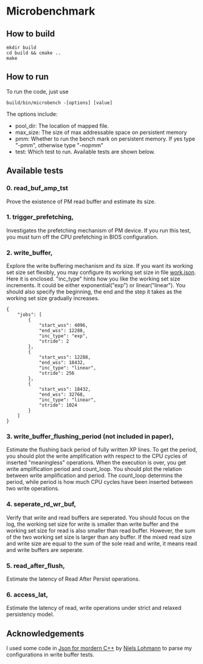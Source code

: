 # Microbenchmark

## How to build
```
mkdir build
cd build && cmake ..
make
```
## How to run
To run the code, just use

`build/bin/microbench -[options] [value]`

The options include:
- pool_dir: The location of mapped file.
- max_size: The size of max addressable space on persistent memory
- pmm: Whether to run the bench mark on persistent memory. If yes type "-pmm", otherwise type "-nopmm"
- test: Which test to run. Available tests are shown below.
## Available tests
### 0. read_buf_amp_tst
Prove the existence of PM read buffer and estimate its size.
### 1. trigger_prefetching,
Investigates the prefetching mechanism of PM device. If you run this test, you must turn off the CPU prefetching in BIOS configuration.

### 2. write_buffer,
Explore the write buffering mechanism and its size. If you want its working set size set flexibly, you may configure its working set size in file [work.json](cases/work.json). Here it is enclosed. "inc_type" hints how you like the working set size increments. It could be either exponential("exp") or linear("linear"). You should also specify the beginning, the end and the step it takes as the working set size gradually increases.

```
{
    "jobs": [
        {
            "start_wss": 4096,
            "end_wss": 12288,
            "inc_type": "exp",
            "stride": 2
        },
        {
            "start_wss": 12288,
            "end_wss": 18432,
            "inc_type": "linear",
            "stride": 256
        },
        {
            "start_wss": 18432,
            "end_wss": 32768,
            "inc_type": "linear",
            "stride": 1024
        }
    ]
}

```
### 3. write_buffer_flushing_period (not included in paper),
Estimate the flushing back period of fully written XP lines. To get the period, you should plot the write amplification with respect to the CPU cycles of inserted "meaningless" operations.
When the execution is over, you get write amplification period and count_loop. You should plot the relation between write amplification and period.
The count_loop determins the period, while period is how much CPU cycles have been inserted between two write operations.
### 4. seperate_rd_wr_buf,
Verify that write and read buffers are seperated.
You should focus on the log, the working set size for write is smaller than write buffer and the working set size for read is also smaller than read buffer.
However, the sum of the two working set size is larger than any buffer. If the mixed read size and write size are equal to the sum of the sole read and write, it means read and write buffers are seperate.
### 5. read_after_flush,
Estimate the latency of Read After Persist operations.

### 6. access_lat,
Estimate the latency of read, write operations under strict and relaxed persistency model.

## Acknowledgements

I used some code in
[Json for mordern C++](https://github.com/nlohmann/json.git) by [Niels Lohmann](https://github.com/nlohmann) to parse my configurations in write buffer tests.